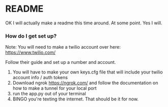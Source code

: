 # README #

OK I will actually make a readme this time around. At some point. Yes I will.

### How do I get set up? ###

Note: You will need to make a twilio account over here: https://www.twilio.com/

Follow their guide and set up a number and account.

1) You will have to make your own keys.cfg file that will include your twilio account info / auth tokens
2) Download ngrok https://ngrok.com/ and follow the documentation on how to make a tunnel for your local port
3) run the app.py out of your terminal
4) BINGO you're texting the internet. That should be it for now.
